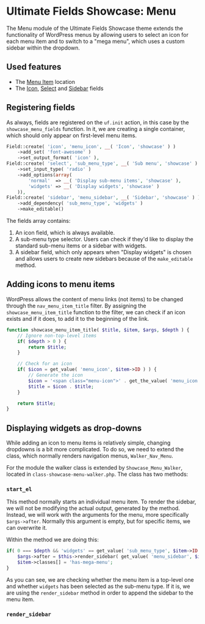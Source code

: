 # Ultimate Fields Showcase: Menu

The Menu module of the Ultimate Fields Showcase theme extends the functionality of WordPress menus by allowing users to select an icon for each menu item and to switch to a "mega menu", which uses a custom sidebar within the dropdown.

## Used features

- The [Menu Item](https://www.ultimate-fields.com/docs/locations/menu-item/) location
- The [Icon](https://www.ultimate-fields.com/fields/icon/), [Select](https://www.ultimate-fields.com/fields/select/) and [Sidebar](https://www.ultimate-fields.com/fields/sidebar/) fields

## Registering fields

As always, fields are registered on the `uf.init` action, in this case by the `showcase_menu_fields` function. In it, we are creating a single container, which should only appear on first-level menu items.

```php
Field::create( 'icon', 'menu_icon', __( 'Icon', 'showcase' ) )
	->add_set( 'font-awesome' )
	->set_output_format( 'icon' ),
Field::create( 'select', 'sub_menu_type', __( 'Sub menu', 'showcase' ) )
	->set_input_type( 'radio' )
	->add_options(array(
		'normal'  => __( 'Display sub-menu items', 'showcase' ),
		'widgets' => __( 'Display widgets', 'showcase' )
	)),
Field::create( 'sidebar', 'menu_sidebar', __( 'Sidebar', 'showcase' ) )
	->add_dependency( 'sub_menu_type', 'widgets' )
	->make_editable()
```

The fields array contains:

1. An icon field, which is always available.
2. A sub-menu type selector. Users can check if they'd like to display the standard sub-menu items or a sidebar with widgets.
3. A sidebar field, which only appears when "Display widgets" is chosen and allows users to create new sidebars because of the `make_editable` method.

## Adding icons to menu items

WordPress allows the content of menu links (not items) to be changed through the `nav_menu_item_title` filter. By assigning the `showcase_menu_item_title` function to the filter, we can check if an icon exists and if it does, to add it to the beginning of the link.

```php
function showcase_menu_item_title( $title, $item, $args, $depth ) {
	// Ignore non-top-level items
	if( $depth > 0 ) {
		return $title;
	}

	// Check for an icon
	if( $icon = get_value( 'menu_icon', $item->ID ) ) {
		// Generate the icon
		$icon = '<span class="menu-icon">' . get_the_value( 'menu_icon', $item->ID ) . '</span>';
		$title = $icon . $title;
	}

	return $title;
}
```

## Displaying widgets as drop-downs

While adding an icon to menu items is relatively simple, changing dropdowns is a bit more complicated. To do so, we need to extend the class, which normally renders navigation menus, `Walker_Nav_Menu`.

For the module the walker class is extended by `Showcase_Menu_Walker`, located in `class-showcase-menu-walker.php`. The class has two methods:

### `start_el`

This method normally starts an individual menu item. To render the sidebar, we will not be modifying the actual output, generated by the method. Instead, we will work with the arguments for the menu, more specifically `$args->after`. Normally this argument is empty, but for specific items, we can overwrite it.

Within the method we are doing this:

```php
if( 0 === $depth && 'widgets' == get_value( 'sub_menu_type', $item->ID ) ) {
	$args->after = $this->render_sidebar( get_value( 'menu_sidebar', $item->ID ) );
	$item->classes[] = 'has-mega-menu';
}
```

As you can see, we are checking whether the menu item is a top-level one and whether `widgets` has been selected as the sub-menu type. If it is, we are using the `render_sidebar` method in order to append the sidebar to the menu item.

### `render_sidebar`
